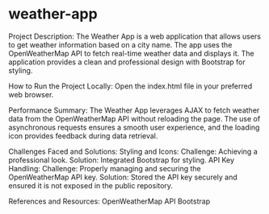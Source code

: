 # weather-app
Project Description:
The Weather App is a web application that allows users to get weather information based on a city name. The app uses the OpenWeatherMap API to fetch real-time weather data and displays it. The application provides a clean and professional design with Bootstrap for styling.

How to Run the Project Locally:
Open the index.html file in your preferred web browser.

Performance Summary:
The Weather App leverages AJAX to fetch weather data from the OpenWeatherMap API without reloading the page. The use of asynchronous requests ensures a smooth user experience, and the loading icon provides feedback during data retrieval.

Challenges Faced and Solutions:
Styling and Icons:
Challenge: Achieving a professional look.
Solution: Integrated Bootstrap for styling.
API Key Handling:
Challenge: Properly managing and securing the OpenWeatherMap API key.
Solution: Stored the API key securely and ensured it is not exposed in the public repository.

References and Resources:
OpenWeatherMap API
Bootstrap 


